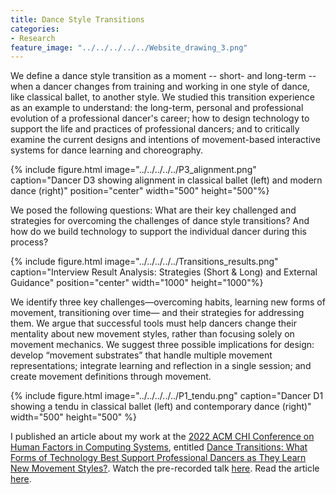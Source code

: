 ```yaml
---
title: Dance Style Transitions
categories:
- Research
feature_image: "../../../../../Website_drawing_3.png"
---
```


We define a dance style transition as a moment -- short- and long-term -- when a dancer changes from training and working in one style of dance, like classical ballet, to another style. We studied this transition experience as an example to understand: the long-term, personal and professional evolution of a professional dancer's career; how to design technology to support the life and practices of professional dancers; and to critically examine the current designs and intentions of movement-based interactive systems for dance learning and choreography. 

{% include figure.html image="../../../../../P3_alignment.png" caption="Dancer D3 showing alignment in classical ballet (left) and modern dance (right)" position="center" width="500" height="500"%}

We posed the following questions: 
What are their key challenged and strategies for overcoming the challenges of dance style transitions? 
And how do we build technology to support the individual dancer during this process? 


{% include figure.html image="../../../../../Transitions_results.png" caption="Interview Result Analysis: Strategies (Short & Long) and External Guidance" position="center" width="1000" height="1000"%}

We identify three key challenges—overcoming habits, learning new forms of movement, transitioning over time— and their strategies for addressing them. We argue that successful tools must help dancers change their mentality about new movement styles, rather than focusing solely on movement mechanics. We suggest three possible implications for design: develop “movement substrates” that handle multiple movement representations; integrate learning and reflection in a single session; and create movement definitions through movement.

{% include figure.html image="../../../../../P1_tendu.png" caption="Dancer D1 showing a tendu in classical ballet (left) and contemporary dance (right)" width="500" height="500" %}

I published an article about my work at the [2022 ACM CHI Conference on Human Factors in Computing Systems](https://chi2022.acm.org/), entitled [Dance Transitions: What Forms of Technology Best Support Professional Dancers as They Learn New Movement Styles?](https://dl.acm.org/doi/10.1145/3491102.3517448). 
Watch the pre-recorded talk [here](https://www.youtube.com/watch?v=z9L7kaqYvSw).
Read the article [here](https://hal.inria.fr/hal-03665474/file/2021_CHI_TransitionSupport_AUTHOR_VERSION.pdf). 
